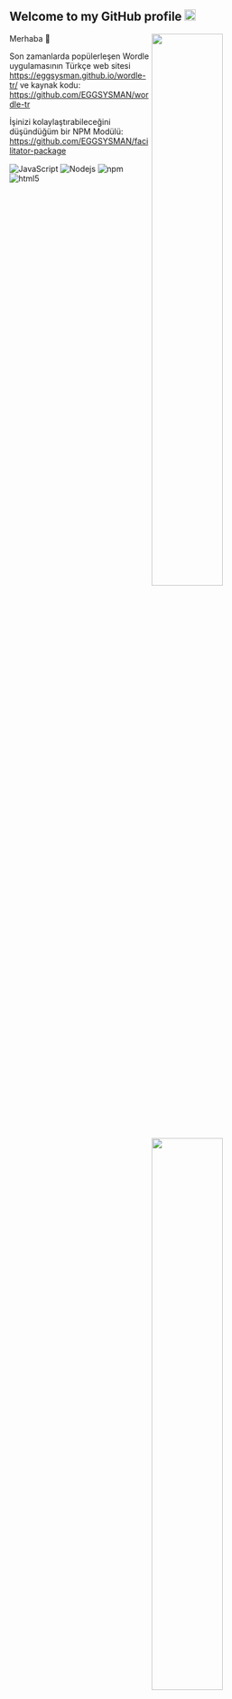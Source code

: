 <h2>Welcome to my GitHub profile <img src="https://media.giphy.com/media/Q7LHmoFwVP6Yc1swZs/giphy.gif" height="20px"></h2>

<img width="50%" align="right" src="https://github-readme-stats.vercel.app/api?username=EGGSYSMAN&count_private=true&show_icons=true&theme=radical&hide_border=true&include_all_commits=true">
<img width="50%" height="1px" align="right" src="https://i.imgur.com/DkKayja.png">
<img width="50%" align="right" src="https://github-readme-stats.vercel.app/api/top-langs/?username=EGGSYSMAN&theme=radical&hide_border=true&layout=compact">

Merhaba 👋

Son zamanlarda popülerleşen Wordle uygulamasının Türkçe web sitesi https://eggsysman.github.io/wordle-tr/ ve kaynak kodu: https://github.com/EGGSYSMAN/wordle-tr

İşinizi kolaylaştırabileceğini düşündüğüm bir NPM Modülü: https://github.com/EGGSYSMAN/facilitator-package

<img alt="JavaScript" align="center" src="https://img.shields.io/badge/-Javascript-edb200?style=flat-square&logo=javascript&logoColor=white" /> <img alt="Nodejs" align="center" src="https://img.shields.io/badge/-Nodejs-43853d?style=flat-square&logo=Node.js&logoColor=white" /> <img alt="npm" align="center" src="https://img.shields.io/badge/-NPM-CB3837?style=flat-square&logo=npm&logoColor=white" /> <img alt="html5" align="center" src="https://img.shields.io/badge/-HTML5-E34F26?style=flat-square&logo=html5&logoColor=white" />
